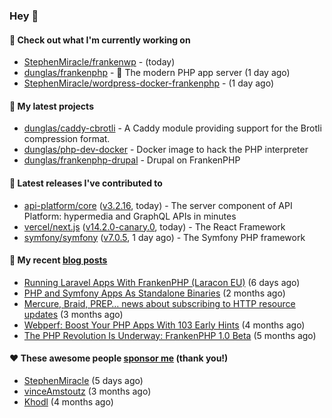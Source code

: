 ### Hey 👋

#### 👷 Check out what I'm currently working on

- [StephenMiracle/frankenwp](https://github.com/StephenMiracle/frankenwp) -  (today)
- [dunglas/frankenphp](https://github.com/dunglas/frankenphp) - 🧟 The modern PHP app server (1 day ago)
- [StephenMiracle/wordpress-docker-frankenphp](https://github.com/StephenMiracle/wordpress-docker-frankenphp) -  (1 day ago)

#### 🌱 My latest projects

- [dunglas/caddy-cbrotli](https://github.com/dunglas/caddy-cbrotli) - A Caddy module providing support for the Brotli compression format.
- [dunglas/php-dev-docker](https://github.com/dunglas/php-dev-docker) - Docker image to hack the PHP interpreter
- [dunglas/frankenphp-drupal](https://github.com/dunglas/frankenphp-drupal) - Drupal on FrankenPHP

#### 🔭 Latest releases I've contributed to

- [api-platform/core](https://github.com/api-platform/core) ([v3.2.16](https://github.com/api-platform/core/releases/tag/v3.2.16), today) - The server component of API Platform: hypermedia and GraphQL APIs in minutes
- [vercel/next.js](https://github.com/vercel/next.js) ([v14.2.0-canary.0](https://github.com/vercel/next.js/releases/tag/v14.2.0-canary.0), today) - The React Framework
- [symfony/symfony](https://github.com/symfony/symfony) ([v7.0.5](https://github.com/symfony/symfony/releases/tag/v7.0.5), 1 day ago) - The Symfony PHP framework

#### 📜 My recent [blog posts](https://dunglas.fr)

- [Running Laravel Apps With FrankenPHP (Laracon EU)](https://dunglas.dev/2024/02/running-laravel-apps-with-frankenphp-laracon-eu/) (6 days ago)
- [PHP and Symfony Apps As Standalone Binaries](https://dunglas.dev/2023/12/php-and-symfony-apps-as-standalone-binaries/) (2 months ago)
- [Mercure, Braid, PREP… news about subscribing to HTTP resource updates](https://dunglas.dev/2023/11/mercure-braid-prep-news-about-subscribing-to-http-resource-updates/) (3 months ago)
- [Webperf: Boost Your PHP Apps With 103 Early Hints](https://dunglas.dev/2023/10/webperf-boost-your-php-apps-with-103-early-hints/) (4 months ago)
- [The PHP Revolution Is Underway: FrankenPHP 1.0 Beta](https://dunglas.dev/2023/09/the-php-revolution-is-underway-frankenphp-1-0-beta/) (5 months ago)

#### ❤️ These awesome people [sponsor me](https://github.com/sponsors/dunglas) (thank you!)

- [StephenMiracle](https://github.com/StephenMiracle) (5 days ago)
- [vinceAmstoutz](https://github.com/vinceAmstoutz) (3 months ago)
- [Khodl](https://github.com/Khodl) (4 months ago)

